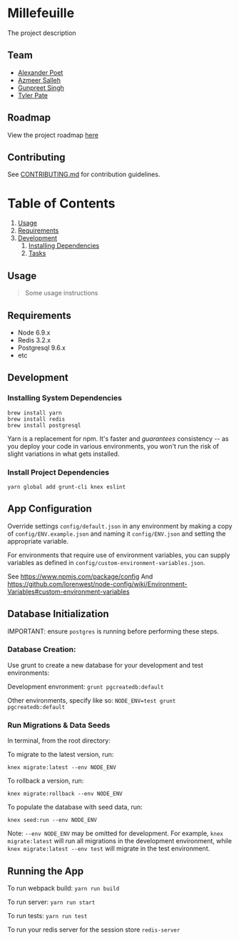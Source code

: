 # Millefeuille

The project description

## Team

 - [Alexander Poet](https://github.com/AlexanderPoet)
 - [Azmeer Salleh](https://github.com/azmeer)
 - [Gunpreet Singh](https://github.com/kllrjatt)
 - [Tyler Pate](https://github.com/TylerPate)

## Roadmap

View the project roadmap [here](LINK_TO_DOC)

## Contributing

See [CONTRIBUTING.md](CONTRIBUTING.md) for contribution guidelines.

# Table of Contents

1. [Usage](#Usage)
1. [Requirements](#requirements)
1. [Development](#development)
    1. [Installing Dependencies](#installing-dependencies)
    1. [Tasks](#tasks)

## Usage

> Some usage instructions

## Requirements

- Node 6.9.x
- Redis 3.2.x
- Postgresql 9.6.x
- etc

## Development

### Installing System Dependencies

```
brew install yarn
brew install redis
brew install postgresql
```

Yarn is a replacement for npm. It's faster and *guarantees* consistency -- as you deploy your code in various environments, you won't run the risk of slight variations in what gets installed.

### Install Project Dependencies

```
yarn global add grunt-cli knex eslint
```

## App Configuration

Override settings `config/default.json` in any environment by making a copy of `config/ENV.example.json` and naming it `config/ENV.json` and setting the appropriate variable. 

For environments that require use of environment variables, you can supply variables as defined in `config/custom-environment-variables.json`.

See https://www.npmjs.com/package/config
And https://github.com/lorenwest/node-config/wiki/Environment-Variables#custom-environment-variables

## Database Initialization

IMPORTANT: ensure `postgres` is running before performing these steps.

### Database Creation:

Use grunt to create a new database for your development and test environments:

Development envronment: `grunt pgcreatedb:default`

Other environments, specify like so: `NODE_ENV=test grunt pgcreatedb:default`

### Run Migrations & Data Seeds

In terminal, from the root directory:

To migrate to the latest version, run:

`knex migrate:latest --env NODE_ENV`

To rollback a version, run:

`knex migrate:rollback --env NODE_ENV`

To populate the database with seed data, run:

`knex seed:run --env NODE_ENV`

Note: `--env NODE_ENV` may be omitted for development. For example, `knex migrate:latest` will run all migrations in the development environment, while `knex migrate:latest --env test` will migrate in the test environment.

## Running the App

To run webpack build: `yarn run build`

To run server: `yarn run start`

To run tests: `yarn run test`

To run your redis server for the session store `redis-server`



